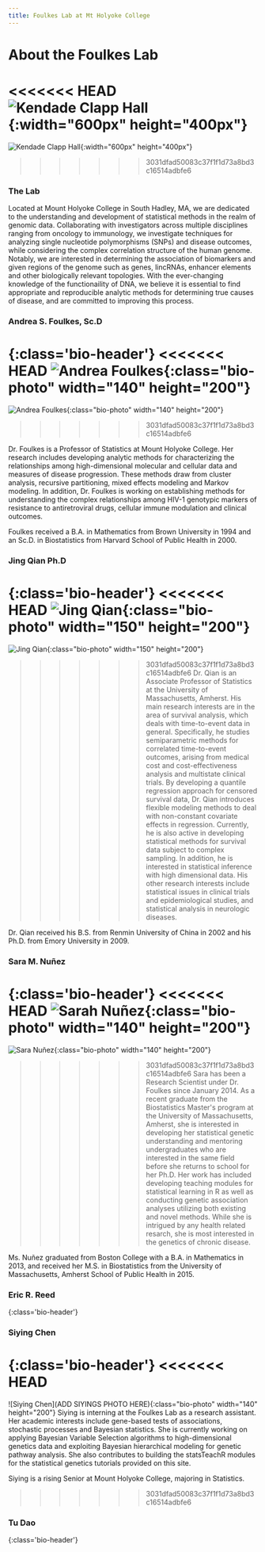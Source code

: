 ```yaml
---
title: Foulkes Lab at Mt Holyoke College
---
```


# About the Foulkes Lab

<<<<<<< HEAD
![Kendade Clapp Hall](https://www.mtholyoke.edu/sites/default/files/media/images/KendadeClappHalls_MM_FI.jpg){:width="600px" height="400px"}
=======
![Kendade Clapp Hall](KendadeClappHalls.jpg){:width="600px" height="400px"}
>>>>>>> 3031dfad50083c37f1f1d73a8bd3c16514adbfe6

### The Lab
Located at Mount Holyoke College in South Hadley, MA, we are dedicated to the understanding and development of statistical methods in the realm of genomic data. Collaborating with investigators across multiple disciplines ranging from oncology to immunology, we investigate techniques for analyzing single nucleotide polymorphisms (SNPs) and disease outcomes, while considering the complex correlation structure of the human genome. Notably, we are interested in determining the association of biomarkers and given regions of the genome such as genes, lincRNAs, enhancer elements and other biologically relevant topologies. With the ever-changing knowledge of the functionaility of DNA, we believe it is essential to find appropriate and reproducible analytic methods for determining true causes of disease, and are committed to improving this process.

### Andrea S. Foulkes, Sc.D
{:class='bio-header'}
<<<<<<< HEAD
![Andrea Foulkes](http://people.umass.edu/foulkes/foulkes.jpg){:class="bio-photo" width="140" height="200"}
=======
![Andrea Foulkes](foulkes.jpg){:class="bio-photo" width="140" height="200"}
>>>>>>> 3031dfad50083c37f1f1d73a8bd3c16514adbfe6

Dr. Foulkes is a Professor of Statistics at Mount Holyoke College. Her research includes developing analytic methods for characterizing the relationships among high-dimensional molecular and cellular data and measures of disease progression. These methods draw from cluster analysis, recursive partitioning, mixed effects modeling and Markov modeling. In addition, Dr. Foulkes is working on establishing methods for understanding the complex relationships among HIV-1 genotypic markers of resistance to antiretroviral drugs, cellular immune modulation and clinical outcomes.

Foulkes received a B.A. in Mathematics from Brown University in 1994 and an Sc.D. in Biostatistics from Harvard School of Public Health in 2000.

### Jing Qian Ph.D
{:class='bio-header'}
<<<<<<< HEAD
![Jing Qian](http://www.umass.edu/sphhs/sites/default/files/styles/person_thumb/public/person_assets/Jing_Qian.jpg){:class="bio-photo" width="150" height="200"}
=======
![Jing Qian](Jing_Qian.jpg){:class="bio-photo" width="150" height="200"}
>>>>>>> 3031dfad50083c37f1f1d73a8bd3c16514adbfe6
Dr. Qian is an Associate Professor of Statistics at the University of Massachusetts, Amherst. His main research interests are in the area of survival analysis, which deals with time-to-event data in general. Specifically, he studies semiparametric methods for correlated time-to-event outcomes, arising from medical cost and cost-effectiveness analysis and multistate clinical trials. By developing a quantile regression approach for censored survival data, Dr. Qian introduces flexible modeling methods to deal with non-constant covariate effects in regression. Currently, he is also active in developing statistical methods for survival data subject to complex sampling. In addition, he is interested in statistical inference with high dimensional data. His other research interests include statistical issues in clinical trials and epidemiological studies, and statistical analysis in neurologic diseases.

Dr. Qian received his B.S. from Renmin University of China in 2002 and his Ph.D. from Emory University in 2009.

### Sara M. Nuñez
{:class='bio-header'}
<<<<<<< HEAD
![Sarah Nuñez](https://media.licdn.com/media/p/3/005/081/38b/0a3af0a.jpg){:class="bio-photo" width="140" height="200"}
=======
![Sara Nuñez](sara.jpg){:class="bio-photo" width="140" height="200"}
>>>>>>> 3031dfad50083c37f1f1d73a8bd3c16514adbfe6
Sara has been a Research Scientist under Dr. Foulkes since January 2014. As a recent graduate from the Biostatistics Master's program at the University of Massachusetts, Amherst, she is interested in developing her statistical genetic understanding and mentoring undergraduates who are interested in the same field before she returns to school for her Ph.D. Her work has included developing teaching modules for statistical learning in R as well as conducting genetic association analyses utilizing both existing and novel methods. While she is intrigued by any health related resarch, she is most interested in the genetics of chronic disease. 

Ms. Nuñez graduated from Boston College with a B.A. in Mathematics in 2013, and received her M.S. in Biostatistics from the University of Massachusetts, Amherst School of Public Health in 2015.

### Eric R. Reed
{:class='bio-header'}

### Siying Chen
{:class='bio-header'}
<<<<<<< HEAD
=======
![Siying Chen](ADD SIYINGS PHOTO HERE){:class="bio-photo" width="140" height="200"}
Siying is interning at the Foulkes Lab as a research assistant. Her academic interests include gene-based tests of associations, stochastic processes and Bayesian statistics. She is currently working on applying Bayesian Variable Selection algorithms to high-dimensional genetics data and exploiting Bayesian hierarchical modeling for genetic pathway analysis. She also contributes to building the statsTeachR modules for the statistical genetics tutorials provided on this site. 

Siying is a rising Senior at Mount Holyoke College, majoring in Statistics. 
>>>>>>> 3031dfad50083c37f1f1d73a8bd3c16514adbfe6

### Tu Dao
{:class='bio-header'}



